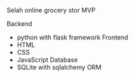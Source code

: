 Selah online grocery stor MVP

Backend
- python with flask framework
Frontend
 - HTML
 - CSS
 - JavaScript
Database
- SQLite with sqlalchemy ORM
